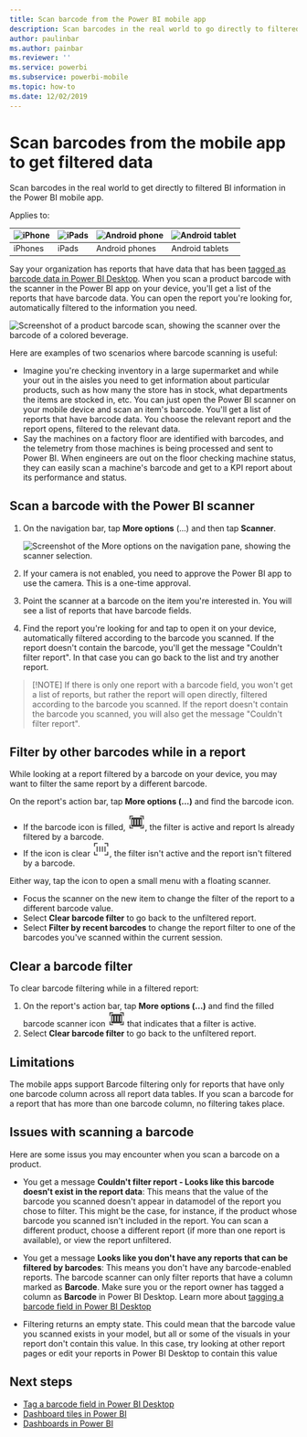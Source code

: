 ```yaml
---
title: Scan barcode from the Power BI mobile app
description: Scan barcodes in the real world to go directly to filtered BI information in the Power BI mobile app.
author: paulinbar
ms.author: painbar
ms.reviewer: ''
ms.service: powerbi
ms.subservice: powerbi-mobile
ms.topic: how-to
ms.date: 12/02/2019
---
```

# Scan barcodes from the mobile app to get filtered data 
Scan barcodes in the real world to get directly to filtered BI information in the Power BI mobile app.

Applies to:

| ![iPhone](./media/mobile-apps-qr-code/ios-logo-40-px.png) | ![iPads](./media/mobile-apps-qr-code/ios-logo-40-px.png) | ![Android phone](././media/mobile-apps-qr-code/android-logo-40-px.png) | ![Android tablet](././media/mobile-apps-qr-code/android-logo-40-px.png) |
|:--- |:--- |:--- |:--- |
|iPhones |iPads |Android phones |Android tablets |

Say your organization has reports that have data that has been [tagged as barcode data in Power BI Desktop](../../transform-model/desktop-mobile-barcodes.md). When you scan a product barcode with the scanner in the Power BI app on your device, you'll get a list of the reports that have barcode data. You can open the report you're looking for, automatically filtered to the information you need.

![Screenshot of a product barcode scan, showing the scanner over the barcode of a colored beverage.](media/mobile-apps-scan-barcode-iphone/power-bi-barcode-scanner.png)

Here are examples of two scenarios where barcode scanning is useful:
* Imagine you're checking inventory in a large supermarket and while your out in the aisles you need to get information about particular products, such as how many the store has in stock, what departments the items are stocked in, etc. You can just open the Power BI scanner on your mobile device and scan an item's barcode. You'll get a list of reports that have barcode data. You choose the relevant report and the report opens, filtered to the relevant data.
* Say the machines on a factory floor are identified with barcodes, and the telemetry from those machines is being processed and sent to Power BI. When engineers are out on the floor checking machine status, they can easily scan a machine's barcode and get to a KPI report about its performance and status.

## Scan a barcode with the Power BI scanner
1. On the navigation bar, tap **More options** (...) and then tap **Scanner**.

    ![Screenshot of the More options on the navigation pane, showing the scanner selection.](media/mobile-apps-scan-barcode-iphone/power-bi-scanner.png)

1. If your camera is not enabled, you need to approve the Power BI app to use the camera. This is a one-time approval. 
1. Point the scanner at a barcode on the item you're interested in. You will see a list of reports that have barcode fields.
1. Find the report you're looking for and tap to open it on your device, automatically filtered according to the barcode you scanned. If the report doesn't contain the barcode, you'll get the message "Couldn't filter report". In that case you can go back to the list and try another report.
    
>[!NOTE] If there is only one report with a barcode field, you won't get a list of reports, but rather the report will open directly, filtered according to the barcode you scanned. If the report doesn't contain the barcode you scanned, you will also get the message "Couldn't filter report".

## Filter by other barcodes while in a report
While looking at a report filtered by a barcode on your device, you may want to filter the same report by a different barcode.

On the report's action bar, tap **More options (...)** and find the barcode icon.

* If the barcode icon is filled, ![Filtered icon](media/mobile-apps-scan-barcode-iphone/power-bi-barcode-filtered-icon-black.png), the filter is active and report Is already filtered by a barcode. 
* If the icon is clear ![Unfiltered icon](media/mobile-apps-scan-barcode-iphone/power-bi-barcode-unfiltered-icon.png), the filter isn't active and the report isn't filtered by a barcode. 

Either way, tap the icon to open a small menu with a floating scanner.

* Focus the scanner on the new item to change the filter of the report to a different barcode value. 
* Select **Clear barcode filter** to go back to the unfiltered report.
* Select **Filter by recent barcodes** to change the report filter to one of the barcodes you've scanned within the current session.

## Clear a barcode filter
To clear barcode filtering while in a filtered report:
1. On the report's action bar, tap **More options (...)** and find the filled barcode scanner icon ![Filtered icon](media/mobile-apps-scan-barcode-iphone/power-bi-barcode-filtered-icon-black.png) that indicates that a filter is active.
1. Select **Clear barcode filter** to go back to the unfiltered report.

## Limitations

The mobile apps support Barcode filtering only for reports that have only one barcode column across all report data tables. If you scan a barcode for a report that has more than one barcode column, no filtering takes place.

## Issues with scanning a barcode
Here are some issus you may encounter when you scan a barcode on a product.

* You get a message **Couldn't filter report - Looks like this barcode doesn't exist in the report data**: This means that the value of the barcode you scanned doesn't appear in datamodel of the report you chose to filter. This might be the case, for instance, if the product whose barcode you scanned isn't included in the report. You can scan a different product, choose a different report (if more than one report is available), or view the report unfiltered.

* You get a message **Looks like you don't have any reports that can be filtered by barcodes**: This means you don't have any barcode-enabled reports. The barcode scanner can only filter reports that have a column marked as **Barcode**. Make sure you or the report owner has tagged a column as **Barcode** in Power BI Desktop. Learn more about [tagging a barcode field in Power BI Desktop](../../transform-model/desktop-mobile-barcodes.md)

* Filtering returns an empty state. This could mean that the barcode value you scanned exists in your model, but all or some of the visuals in your report don't contain this value. In this case, try looking at other report pages or edit your reports in Power BI Desktop to contain this value 

## Next steps
* [Tag a barcode field in Power BI Desktop](../../transform-model/desktop-mobile-barcodes.md)
* [Dashboard tiles in Power BI](../end-user-tiles.md)
* [Dashboards in Power BI](../end-user-dashboards.md)
